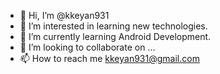 - 👋 Hi, I’m @kkeyan931
- 👀 I’m interested in learning new technologies.
- 🌱 I’m currently learning Android Development.
- 💞️ I’m looking to collaborate on ...
- 📫 How to reach me kkeyan931@gmail.com

<!---
kkeyan931/kkeyan931 is a ✨ special ✨ repository because its `README.md` (this file) appears on your GitHub profile.
You can click the Preview link to take a look at your changes.
--->

